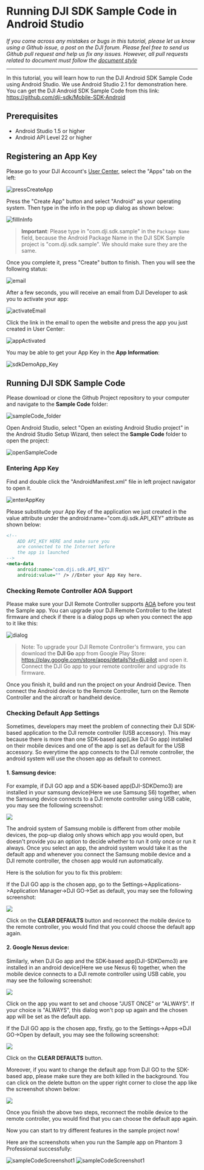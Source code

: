 # Running DJI SDK Sample Code in Android Studio

*If you come across any mistakes or bugs in this tutorial, please let us know using a Github issue, a post on the DJI forum. Please feel free to send us Github pull request and help us fix any issues. However, all pull requests related to document must follow the [document style](https://github.com/dji-sdk/Mobile-SDK-Tutorial/issues/19)*

---

In this tutorial, you will learn how to run the DJI Android SDK Sample Code using Android Studio. We use Android Studio 2.1 for demonstration here. You can get the DJI Android SDK Sample Code from this link: <https://github.com/dji-sdk/Mobile-SDK-Android>

## Prerequisites

- Android Studio 1.5 or higher
- Android API Level 22 or higher

## Registering an App Key

Please go to your DJI Account's [User Center](http://developer.dji.com/en/user/apps/), select the "Apps" tab on the left:

![pressCreateApp](./Images/pressCreateApp.png)

Press the "Create App" button and select "Android" as your operating system. Then type in the info in the pop up dialog as shown below:

![fillInInfo](./Images/fillInInfo.png)

> **Important**: Please type in "com.dji.sdk.sample" in the `Package Name` field, because the Android Package Name in the DJI SDK Sample project is "com.dji.sdk.sample". We should make sure they are the same.

Once you complete it, press "Create" button to finish. Then you will see the following status:

![email](./Images/email.png)

After a few seconds, you will receive an email from DJI Developer to ask you to activate your app:

![activateEmail](./Images/activateEmail.png)

Click the link in the email to open the website and press the app you just created in User Center:

![appActivated](./Images/appActivated.png)

You may be able to get your App Key in the **App Information**:

![sdkDemoApp_Key](./Images/createAppSuccessful_android_en.png)

## Running DJI SDK Sample Code

Please download or clone the Github Project repository to your computer and navigate to the **Sample Code** folder:

![sampleCode_folder](./Images/sampleCode_folder.png)

Open Android Studio, select "Open an existing Android Studio project" in the Android Studio Setup Wizard, then select the **Sample Code** folder to open the project:

![openSampleCode](./Images/openSampleCode.png)

### Entering App Key

Find and double click the "AndroidManifest.xml" file in left project navigator to open it.

![enterAppKey](./Images/enterAppKey.png)

Please substitude your App Key of the application we just created in the value attribute under the android:name="com.dji.sdk.API_KEY" attribute as shown below:

~~~xml
<!--
    ADD API_KEY HERE and make sure you
    are connected to the Internet before
    the app is launched
-->
<meta-data
    android:name="com.dji.sdk.API_KEY"
    android:value="" /> //Enter your App Key here.
~~~

### Checking Remote Controller AOA Support

Please make sure your DJI Remote Controller supports [AOA](https://source.android.com/devices/accessories/protocol.html) before you test the Sample app. You can upgrade your DJI Remote Controller to the latest firmware and check if there is a dialog pops up when you connect the app to it like this:
 
![dialog](./Images/dialog.png)

> Note: To upgrade your DJI Remote Controller's firmware, you can download the **DJI Go** app from Google Play Store: <https://play.google.com/store/apps/details?id=dji.pilot> and open it. Connect the DJI Go app to your remote controller and upgrade its firmware.

Once you finish it, build and run the project on your Android Device. Then connect the Android device to the Remote Controller, turn on the Remote Controller and the aircraft or handheld device. 

### Checking Default App Settings

Sometimes, developers may meet the problem of connecting their DJI SDK-based application to the DJI remote controller (USB accessory). This may because there is more than one SDK-based app(Like DJI Go app) installed on their mobile devices and one of the app is set as default for the USB accessory. So everytime the app connects to the DJI remote controller, the android system will use the chosen app as default to connect.

#### 1. Samsung device:

  For example, if DJI GO app and a SDK-based app(DJI-SDKDemo3) are installed in your samsung device(Here we use Samsung S6) together, when the Samsung device connects to a DJI remote controller using USB cable, you may see the following screenshot:

  ![](./Images/samsung_connectRC.png)
  
  The android system of Samsung mobile is different from other mobile devices, the pop-up dialog only shows which app you would open, but doesn't provide you an option to decide whether to run it only once or run it always. Once you select an app, the android system would take it as the default app and whenever you connect the Samsung mobile device and a DJI remote controller, the chosen app would run automatically. 
  
  Here is the solution for you to fix this problem:
  
  If the DJI GO app is the chosen app, go to the Settings->Applications->Application Manager->DJI GO->Set as default, you may see the following screenshot:
  
  ![](./Images/samsung_clearDefaults.png)

  Click on the **CLEAR DEFAULTS** button and reconnect the mobile device to the remote controller, you would find that you could choose the default app again. 

#### 2. Google Nexus device:

 Similarly, when DJI Go app and the SDK-based app(DJI-SDKDemo3) are installed in an android device(Here we use Nexus 6) together, when the mobile device connects to a DJI remote controller using USB cable, you may see the following screenshot:
  
  ![](./Images/defaultApp_nexus6_002.jpg)
  
 Click on the app you want to set and choose "JUST ONCE" or "ALWAYS". If your choice is "ALWAYS", this dialog won't pop up again and the chosen app will be set as the default app.

 If the DJI GO app is the chosen app, firstly, go to the Settings->Apps->DJI GO->Open by default, you may see the following screenshot:
 
 ![](./Images/defaultApp_nexus6_001.jpg)

 Click on the **CLEAR DEFAULTS** button. 

 Moreover, if you want to change the default app from DJI GO to the SDK-based app, please make sure they are both killed in the background. You can click on the delete button on the upper right corner to close the app like the screenshot shown below:
 
 ![](./Images/defaultApp_nexus6_003.jpg)
 
 Once you finish the above two steps, reconnect the mobile device to the remote controller, you would find that you can choose the default app again.

 Now you can start to try different features in the sample project now! 

Here are the screenshots when you run the Sample app on Phantom 3 Professional successfully:

![sampleCodeScreenshot1](./Images/sampleCodeScreenshot1.png)
![sampleCodeScreenshot1](./Images/sampleCodeScreenshot2.png)
